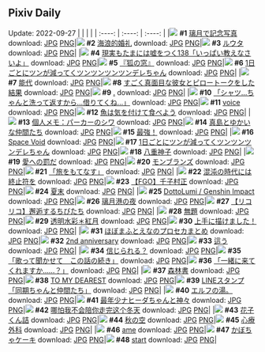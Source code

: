 ## Pixiv Daily
Update: 2022-09-27
|      |      |      |
| :----: | :----: | :----: |
|![](https://pixiv.microyu.workers.dev/c/240x480/img-master/img/2022/09/25/00/00/42/101462757_p0_master1200.jpg) **#1** [璃月で記念写真](https://www.pixiv.net/artworks/101462757) download: [JPG](https://pixiv.microyu.workers.dev/img-original/img/2022/09/25/00/00/42/101462757_p0.jpg) [PNG](https://pixiv.microyu.workers.dev/img-original/img/2022/09/25/00/00/42/101462757_p0.png)|![](https://pixiv.microyu.workers.dev/c/240x480/img-master/img/2022/09/25/16/56/37/101478341_p0_master1200.jpg) **#2** [海浪的婚礼](https://www.pixiv.net/artworks/101478341) download: [JPG](https://pixiv.microyu.workers.dev/img-original/img/2022/09/25/16/56/37/101478341_p0.jpg) [PNG](https://pixiv.microyu.workers.dev/img-original/img/2022/09/25/16/56/37/101478341_p0.png)|![](https://pixiv.microyu.workers.dev/c/240x480/img-master/img/2022/09/25/18/33/41/101480592_p0_master1200.jpg) **#3** [ルウタ](https://www.pixiv.net/artworks/101480592) download: [JPG](https://pixiv.microyu.workers.dev/img-original/img/2022/09/25/18/33/41/101480592_p0.jpg) [PNG](https://pixiv.microyu.workers.dev/img-original/img/2022/09/25/18/33/41/101480592_p0.png)|
|![](https://pixiv.microyu.workers.dev/c/240x480/img-master/img/2022/09/25/18/32/21/101479810_p0_master1200.jpg) **#4** [現実もたまには嘘をつく138「いっぱい教えなさいよ」](https://www.pixiv.net/artworks/101479810) download: [JPG](https://pixiv.microyu.workers.dev/img-original/img/2022/09/25/18/32/21/101479810_p0.jpg) [PNG](https://pixiv.microyu.workers.dev/img-original/img/2022/09/25/18/32/21/101479810_p0.png)|![](https://pixiv.microyu.workers.dev/c/240x480/img-master/img/2022/09/25/12/25/18/101473206_p0_master1200.jpg) **#5** [『狐の窓』](https://www.pixiv.net/artworks/101473206) download: [JPG](https://pixiv.microyu.workers.dev/img-original/img/2022/09/25/12/25/18/101473206_p0.jpg) [PNG](https://pixiv.microyu.workers.dev/img-original/img/2022/09/25/12/25/18/101473206_p0.png)|![](https://pixiv.microyu.workers.dev/c/240x480/img-master/img/2022/09/25/00/00/06/101462609_p0_master1200.jpg) **#6** [1日ごとにツンが減ってくツンツンツンツンデレちゃん](https://www.pixiv.net/artworks/101462609) download: [JPG](https://pixiv.microyu.workers.dev/img-original/img/2022/09/25/00/00/06/101462609_p0.jpg) [PNG](https://pixiv.microyu.workers.dev/img-original/img/2022/09/25/00/00/06/101462609_p0.png)|
|![](https://pixiv.microyu.workers.dev/c/240x480/img-master/img/2022/09/27/14/18/03/101464947_p0_master1200.jpg) **#7** [能代](https://www.pixiv.net/artworks/101464947) download: [JPG](https://pixiv.microyu.workers.dev/img-original/img/2022/09/27/14/18/03/101464947_p0.jpg) [PNG](https://pixiv.microyu.workers.dev/img-original/img/2022/09/27/14/18/03/101464947_p0.png)|![](https://pixiv.microyu.workers.dev/c/240x480/img-master/img/2022/09/25/00/01/43/101462860_p0_master1200.jpg) **#8** [すごく真面目な彼女とピロートークをした結果](https://www.pixiv.net/artworks/101462860) download: [JPG](https://pixiv.microyu.workers.dev/img-original/img/2022/09/25/00/01/43/101462860_p0.jpg) [PNG](https://pixiv.microyu.workers.dev/img-original/img/2022/09/25/00/01/43/101462860_p0.png)|![](https://pixiv.microyu.workers.dev/c/240x480/img-master/img/2022/09/25/00/14/10/101463354_p0_master1200.jpg) **#9** [.](https://www.pixiv.net/artworks/101463354) download: [JPG](https://pixiv.microyu.workers.dev/img-original/img/2022/09/25/00/14/10/101463354_p0.jpg) [PNG](https://pixiv.microyu.workers.dev/img-original/img/2022/09/25/00/14/10/101463354_p0.png)|
|![](https://pixiv.microyu.workers.dev/c/240x480/img-master/img/2022/09/26/08/03/26/101496787_p0_master1200.jpg) **#10** [「シャツ…ちゃんと洗って返すから…借りてくね…」](https://www.pixiv.net/artworks/101496787) download: [JPG](https://pixiv.microyu.workers.dev/img-original/img/2022/09/26/08/03/26/101496787_p0.jpg) [PNG](https://pixiv.microyu.workers.dev/img-original/img/2022/09/26/08/03/26/101496787_p0.png)|![](https://pixiv.microyu.workers.dev/c/240x480/img-master/img/2022/09/25/17/24/03/101478980_p0_master1200.jpg) **#11** [voice](https://www.pixiv.net/artworks/101478980) download: [JPG](https://pixiv.microyu.workers.dev/img-original/img/2022/09/25/17/24/03/101478980_p0.jpg) [PNG](https://pixiv.microyu.workers.dev/img-original/img/2022/09/25/17/24/03/101478980_p0.png)|![](https://pixiv.microyu.workers.dev/c/240x480/img-master/img/2022/09/25/20/04/33/101482920_p0_master1200.jpg) **#12** [魚は気を付けて食べよう](https://www.pixiv.net/artworks/101482920) download: [JPG](https://pixiv.microyu.workers.dev/img-original/img/2022/09/25/20/04/33/101482920_p0.jpg) [PNG](https://pixiv.microyu.workers.dev/img-original/img/2022/09/25/20/04/33/101482920_p0.png)|
|![](https://pixiv.microyu.workers.dev/c/240x480/img-master/img/2022/09/25/08/00/02/101469546_p0_master1200.jpg) **#13** [個人メモ：パーカーのシワ](https://www.pixiv.net/artworks/101469546) download: [JPG](https://pixiv.microyu.workers.dev/img-original/img/2022/09/25/08/00/02/101469546_p0.jpg) [PNG](https://pixiv.microyu.workers.dev/img-original/img/2022/09/25/08/00/02/101469546_p0.png)|![](https://pixiv.microyu.workers.dev/c/240x480/img-master/img/2022/09/25/00/00/07/101462621_p0_master1200.jpg) **#14** [真島とゆかいな仲間たち](https://www.pixiv.net/artworks/101462621) download: [JPG](https://pixiv.microyu.workers.dev/img-original/img/2022/09/25/00/00/07/101462621_p0.jpg) [PNG](https://pixiv.microyu.workers.dev/img-original/img/2022/09/25/00/00/07/101462621_p0.png)|![](https://pixiv.microyu.workers.dev/c/240x480/img-master/img/2022/09/25/16/42/15/101478006_p0_master1200.jpg) **#15** [最強！](https://www.pixiv.net/artworks/101478006) download: [JPG](https://pixiv.microyu.workers.dev/img-original/img/2022/09/25/16/42/15/101478006_p0.jpg) [PNG](https://pixiv.microyu.workers.dev/img-original/img/2022/09/25/16/42/15/101478006_p0.png)|
|![](https://pixiv.microyu.workers.dev/c/240x480/img-master/img/2022/09/26/02/39/19/101493935_p0_master1200.jpg) **#16** [Space Void](https://www.pixiv.net/artworks/101493935) download: [JPG](https://pixiv.microyu.workers.dev/img-original/img/2022/09/26/02/39/19/101493935_p0.jpg) [PNG](https://pixiv.microyu.workers.dev/img-original/img/2022/09/26/02/39/19/101493935_p0.png)|![](https://pixiv.microyu.workers.dev/c/240x480/img-master/img/2022/09/26/00/00/32/101490434_p0_master1200.jpg) **#17** [1日ごとにツンが減ってくツンツンツンデレちゃん](https://www.pixiv.net/artworks/101490434) download: [JPG](https://pixiv.microyu.workers.dev/img-original/img/2022/09/26/00/00/32/101490434_p0.jpg) [PNG](https://pixiv.microyu.workers.dev/img-original/img/2022/09/26/00/00/32/101490434_p0.png)|![](https://pixiv.microyu.workers.dev/c/240x480/img-master/img/2022/09/25/17/48/20/101479507_p0_master1200.jpg) **#18** [八重神子](https://www.pixiv.net/artworks/101479507) download: [JPG](https://pixiv.microyu.workers.dev/img-original/img/2022/09/25/17/48/20/101479507_p0.jpg) [PNG](https://pixiv.microyu.workers.dev/img-original/img/2022/09/25/17/48/20/101479507_p0.png)|
|![](https://pixiv.microyu.workers.dev/c/240x480/img-master/img/2022/09/25/16/45/02/101478081_p0_master1200.jpg) **#19** [愛への罰だ](https://www.pixiv.net/artworks/101478081) download: [JPG](https://pixiv.microyu.workers.dev/img-original/img/2022/09/25/16/45/02/101478081_p0.jpg) [PNG](https://pixiv.microyu.workers.dev/img-original/img/2022/09/25/16/45/02/101478081_p0.png)|![](https://pixiv.microyu.workers.dev/c/240x480/img-master/img/2022/09/25/20/30/00/101483652_p0_master1200.jpg) **#20** [モンブランズ](https://www.pixiv.net/artworks/101483652) download: [JPG](https://pixiv.microyu.workers.dev/img-original/img/2022/09/25/20/30/00/101483652_p0.jpg) [PNG](https://pixiv.microyu.workers.dev/img-original/img/2022/09/25/20/30/00/101483652_p0.png)|![](https://pixiv.microyu.workers.dev/c/240x480/img-master/img/2022/09/25/00/00/11/101462645_p0_master1200.jpg) **#21** [「旅をもてなす」](https://www.pixiv.net/artworks/101462645) download: [JPG](https://pixiv.microyu.workers.dev/img-original/img/2022/09/25/00/00/11/101462645_p0.jpg) [PNG](https://pixiv.microyu.workers.dev/img-original/img/2022/09/25/00/00/11/101462645_p0.png)|
|![](https://pixiv.microyu.workers.dev/c/240x480/img-master/img/2022/09/26/00/00/53/101490480_p0_master1200.jpg) **#22** [混沌の時代には終止符を](https://www.pixiv.net/artworks/101490480) download: [JPG](https://pixiv.microyu.workers.dev/img-original/img/2022/09/26/00/00/53/101490480_p0.jpg) [PNG](https://pixiv.microyu.workers.dev/img-original/img/2022/09/26/00/00/53/101490480_p0.png)|![](https://pixiv.microyu.workers.dev/c/240x480/img-master/img/2022/09/26/00/02/31/101490607_p0_master1200.jpg) **#23** [【FGO】千子村正](https://www.pixiv.net/artworks/101490607) download: [JPG](https://pixiv.microyu.workers.dev/img-original/img/2022/09/26/00/02/31/101490607_p0.jpg) [PNG](https://pixiv.microyu.workers.dev/img-original/img/2022/09/26/00/02/31/101490607_p0.png)|![](https://pixiv.microyu.workers.dev/c/240x480/img-master/img/2022/09/25/03/35/15/101467047_p0_master1200.jpg) **#24** [夏末](https://www.pixiv.net/artworks/101467047) download: [JPG](https://pixiv.microyu.workers.dev/img-original/img/2022/09/25/03/35/15/101467047_p0.jpg) [PNG](https://pixiv.microyu.workers.dev/img-original/img/2022/09/25/03/35/15/101467047_p0.png)|
|![](https://pixiv.microyu.workers.dev/c/240x480/img-master/img/2022/09/25/14/54/03/101475874_p0_master1200.jpg) **#25** [DottoLumi / Genshin Impact](https://www.pixiv.net/artworks/101475874) download: [JPG](https://pixiv.microyu.workers.dev/img-original/img/2022/09/25/14/54/03/101475874_p0.jpg) [PNG](https://pixiv.microyu.workers.dev/img-original/img/2022/09/25/14/54/03/101475874_p0.png)|![](https://pixiv.microyu.workers.dev/c/240x480/img-master/img/2022/09/25/00/00/15/101462661_p0_master1200.jpg) **#26** [璃月港の夜](https://www.pixiv.net/artworks/101462661) download: [JPG](https://pixiv.microyu.workers.dev/img-original/img/2022/09/25/00/00/15/101462661_p0.jpg) [PNG](https://pixiv.microyu.workers.dev/img-original/img/2022/09/25/00/00/15/101462661_p0.png)|![](https://pixiv.microyu.workers.dev/c/240x480/img-master/img/2022/09/25/12/15/10/101473041_p0_master1200.jpg) **#27** [【リコリコ】邂逅するちびたち](https://www.pixiv.net/artworks/101473041) download: [JPG](https://pixiv.microyu.workers.dev/img-original/img/2022/09/25/12/15/10/101473041_p0.jpg) [PNG](https://pixiv.microyu.workers.dev/img-original/img/2022/09/25/12/15/10/101473041_p0.png)|
|![](https://pixiv.microyu.workers.dev/c/240x480/img-master/img/2022/09/25/21/04/49/101484692_p0_master1200.jpg) **#28** [無題](https://www.pixiv.net/artworks/101484692) download: [JPG](https://pixiv.microyu.workers.dev/img-original/img/2022/09/25/21/04/49/101484692_p0.jpg) [PNG](https://pixiv.microyu.workers.dev/img-original/img/2022/09/25/21/04/49/101484692_p0.png)|![](https://pixiv.microyu.workers.dev/c/240x480/img-master/img/2022/09/25/00/00/19/101462676_p0_master1200.jpg) **#29** [透明水彩＊紅月](https://www.pixiv.net/artworks/101462676) download: [JPG](https://pixiv.microyu.workers.dev/img-original/img/2022/09/25/00/00/19/101462676_p0.jpg) [PNG](https://pixiv.microyu.workers.dev/img-original/img/2022/09/25/00/00/19/101462676_p0.png)|![](https://pixiv.microyu.workers.dev/c/240x480/img-master/img/2022/09/25/00/13/33/101463340_p0_master1200.jpg) **#30** [上手に描けました！](https://www.pixiv.net/artworks/101463340) download: [JPG](https://pixiv.microyu.workers.dev/img-original/img/2022/09/25/00/13/33/101463340_p0.jpg) [PNG](https://pixiv.microyu.workers.dev/img-original/img/2022/09/25/00/13/33/101463340_p0.png)|
|![](https://pixiv.microyu.workers.dev/c/240x480/img-master/img/2022/09/25/22/53/22/101488248_p0_master1200.jpg) **#31** [ほぼまふとえなのプロセカまとめ](https://www.pixiv.net/artworks/101488248) download: [JPG](https://pixiv.microyu.workers.dev/img-original/img/2022/09/25/22/53/22/101488248_p0.jpg) [PNG](https://pixiv.microyu.workers.dev/img-original/img/2022/09/25/22/53/22/101488248_p0.png)|![](https://pixiv.microyu.workers.dev/c/240x480/img-master/img/2022/09/26/00/04/31/101490679_p0_master1200.jpg) **#32** [2nd anniversary](https://www.pixiv.net/artworks/101490679) download: [JPG](https://pixiv.microyu.workers.dev/img-original/img/2022/09/26/00/04/31/101490679_p0.jpg) [PNG](https://pixiv.microyu.workers.dev/img-original/img/2022/09/26/00/04/31/101490679_p0.png)|![](https://pixiv.microyu.workers.dev/c/240x480/img-master/img/2022/09/25/00/00/28/101462723_p0_master1200.jpg) **#33** [這う](https://www.pixiv.net/artworks/101462723) download: [JPG](https://pixiv.microyu.workers.dev/img-original/img/2022/09/25/00/00/28/101462723_p0.jpg) [PNG](https://pixiv.microyu.workers.dev/img-original/img/2022/09/25/00/00/28/101462723_p0.png)|
|![](https://pixiv.microyu.workers.dev/c/240x480/img-master/img/2022/09/26/18/49/01/101504563_p0_master1200.jpg) **#34** [信じられる？](https://www.pixiv.net/artworks/101504563) download: [JPG](https://pixiv.microyu.workers.dev/img-original/img/2022/09/26/18/49/01/101504563_p0.jpg) [PNG](https://pixiv.microyu.workers.dev/img-original/img/2022/09/26/18/49/01/101504563_p0.png)|![](https://pixiv.microyu.workers.dev/c/240x480/img-master/img/2022/09/25/16/59/37/101478416_p0_master1200.jpg) **#35** [「歌って聞かせて　この話の続き」](https://www.pixiv.net/artworks/101478416) download: [JPG](https://pixiv.microyu.workers.dev/img-original/img/2022/09/25/16/59/37/101478416_p0.jpg) [PNG](https://pixiv.microyu.workers.dev/img-original/img/2022/09/25/16/59/37/101478416_p0.png)|![](https://pixiv.microyu.workers.dev/c/240x480/img-master/img/2022/09/26/00/16/42/101491103_p0_master1200.jpg) **#36** [「一緒に来てくれますか……？」](https://www.pixiv.net/artworks/101491103) download: [JPG](https://pixiv.microyu.workers.dev/img-original/img/2022/09/26/00/16/42/101491103_p0.jpg) [PNG](https://pixiv.microyu.workers.dev/img-original/img/2022/09/26/00/16/42/101491103_p0.png)|
|![](https://pixiv.microyu.workers.dev/c/240x480/img-master/img/2022/09/26/00/00/16/101490359_p0_master1200.jpg) **#37** [森林書](https://www.pixiv.net/artworks/101490359) download: [JPG](https://pixiv.microyu.workers.dev/img-original/img/2022/09/26/00/00/16/101490359_p0.jpg) [PNG](https://pixiv.microyu.workers.dev/img-original/img/2022/09/26/00/00/16/101490359_p0.png)|![](https://pixiv.microyu.workers.dev/c/240x480/img-master/img/2022/09/25/22/50/03/101488142_p0_master1200.jpg) **#38** [TO MY DEAREST](https://www.pixiv.net/artworks/101488142) download: [JPG](https://pixiv.microyu.workers.dev/img-original/img/2022/09/25/22/50/03/101488142_p0.jpg) [PNG](https://pixiv.microyu.workers.dev/img-original/img/2022/09/25/22/50/03/101488142_p0.png)|![](https://pixiv.microyu.workers.dev/c/240x480/img-master/img/2022/09/25/16/38/17/101477894_p0_master1200.jpg) **#39** [LINEスタンプ「同期ちゃんと仲間たち」](https://www.pixiv.net/artworks/101477894) download: [JPG](https://pixiv.microyu.workers.dev/img-original/img/2022/09/25/16/38/17/101477894_p0.jpg) [PNG](https://pixiv.microyu.workers.dev/img-original/img/2022/09/25/16/38/17/101477894_p0.png)|
|![](https://pixiv.microyu.workers.dev/c/240x480/img-master/img/2022/09/26/00/08/12/101486536_p0_master1200.jpg) **#40** [エルフの湯。](https://www.pixiv.net/artworks/101486536) download: [JPG](https://pixiv.microyu.workers.dev/img-original/img/2022/09/26/00/08/12/101486536_p0.jpg) [PNG](https://pixiv.microyu.workers.dev/img-original/img/2022/09/26/00/08/12/101486536_p0.png)|![](https://pixiv.microyu.workers.dev/c/240x480/img-master/img/2022/09/26/15/28/43/101501492_p0_master1200.jpg) **#41** [最年少ナヒーダちゃんと神々](https://www.pixiv.net/artworks/101501492) download: [JPG](https://pixiv.microyu.workers.dev/img-original/img/2022/09/26/15/28/43/101501492_p0.jpg) [PNG](https://pixiv.microyu.workers.dev/img-original/img/2022/09/26/15/28/43/101501492_p0.png)|![](https://pixiv.microyu.workers.dev/c/240x480/img-master/img/2022/09/25/00/12/12/101463298_p0_master1200.jpg) **#42** [哪怕我不会陪你走完这个冬天](https://www.pixiv.net/artworks/101463298) download: [JPG](https://pixiv.microyu.workers.dev/img-original/img/2022/09/25/00/12/12/101463298_p0.jpg) [PNG](https://pixiv.microyu.workers.dev/img-original/img/2022/09/25/00/12/12/101463298_p0.png)|
|![](https://pixiv.microyu.workers.dev/c/240x480/img-master/img/2022/09/25/16/43/41/101478039_p0_master1200.jpg) **#43** [花子くん詰](https://www.pixiv.net/artworks/101478039) download: [JPG](https://pixiv.microyu.workers.dev/img-original/img/2022/09/25/16/43/41/101478039_p0.jpg) [PNG](https://pixiv.microyu.workers.dev/img-original/img/2022/09/25/16/43/41/101478039_p0.png)|![](https://pixiv.microyu.workers.dev/c/240x480/img-master/img/2022/09/25/06/00/00/101468453_p0_master1200.jpg) **#44** [秋の空](https://www.pixiv.net/artworks/101468453) download: [JPG](https://pixiv.microyu.workers.dev/img-original/img/2022/09/25/06/00/00/101468453_p0.jpg) [PNG](https://pixiv.microyu.workers.dev/img-original/img/2022/09/25/06/00/00/101468453_p0.png)|![](https://pixiv.microyu.workers.dev/c/240x480/img-master/img/2022/09/25/00/48/21/101464274_p0_master1200.jpg) **#45** [心療外科](https://www.pixiv.net/artworks/101464274) download: [JPG](https://pixiv.microyu.workers.dev/img-original/img/2022/09/25/00/48/21/101464274_p0.jpg) [PNG](https://pixiv.microyu.workers.dev/img-original/img/2022/09/25/00/48/21/101464274_p0.png)|
|![](https://pixiv.microyu.workers.dev/c/240x480/img-master/img/2022/09/26/01/37/58/101493011_p0_master1200.jpg) **#46** [ame](https://www.pixiv.net/artworks/101493011) download: [JPG](https://pixiv.microyu.workers.dev/img-original/img/2022/09/26/01/37/58/101493011_p0.jpg) [PNG](https://pixiv.microyu.workers.dev/img-original/img/2022/09/26/01/37/58/101493011_p0.png)|![](https://pixiv.microyu.workers.dev/c/240x480/img-master/img/2022/09/26/20/30/00/101506758_p0_master1200.jpg) **#47** [かぼちゃケーキ](https://www.pixiv.net/artworks/101506758) download: [JPG](https://pixiv.microyu.workers.dev/img-original/img/2022/09/26/20/30/00/101506758_p0.jpg) [PNG](https://pixiv.microyu.workers.dev/img-original/img/2022/09/26/20/30/00/101506758_p0.png)|![](https://pixiv.microyu.workers.dev/c/240x480/img-master/img/2022/09/25/12/33/23/101473348_p0_master1200.jpg) **#48** [start](https://www.pixiv.net/artworks/101473348) download: [JPG](https://pixiv.microyu.workers.dev/img-original/img/2022/09/25/12/33/23/101473348_p0.jpg) [PNG](https://pixiv.microyu.workers.dev/img-original/img/2022/09/25/12/33/23/101473348_p0.png)|
